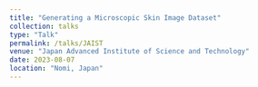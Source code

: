 ```yaml
---
title: "Generating a Microscopic Skin Image Dataset"
collection: talks
type: "Talk"
permalink: /talks/JAIST
venue: "Japan Advanced Institute of Science and Technology"
date: 2023-08-07
location: "Nomi, Japan"
---
```


